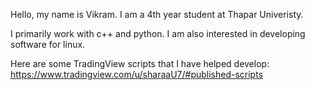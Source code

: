Hello, my name is Vikram. I am a 4th year student at Thapar Univeristy.

I primarily work with c++ and python. I am also interested in developing software for linux.

Here are some TradingView scripts that I have helped develop:
https://www.tradingview.com/u/sharaaU7/#published-scripts

